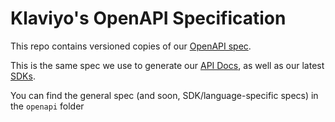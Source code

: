 # Klaviyo's OpenAPI Specification

This repo contains versioned copies of our [OpenAPI spec](https://www.openapis.org/).

This is the same spec we use to generate our [API Docs](https://developers.klaviyo.com/en), as well as our latest [SDKs](https://developers.klaviyo.com/en/docs/sdk_overview).

You can find the general spec (and soon, SDK/language-specific specs) in the `openapi` folder